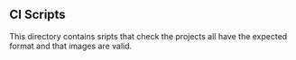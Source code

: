 ## CI Scripts

This directory contains sripts that check the projects all have the expected format and that images are valid.
